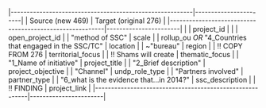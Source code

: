 
|---------------------------------------------------------|-----------------------|
|                     Source (new 469)                    | Target (original 276) |
|---------------------------------------------------------|-----------------------|
|                                                         | project_id            |
|                                                         | open_project_id       |
| "method of SSC"                                         | scale                 |
| rollup_ou *OR* "4_Countries that engaged in the SSC/TC" | location              |
| ~"bureau"                                               | region                |
| !! COPY FROM 276                                        | territorial_focus     |
| !! Shams will create                                    | thematic_focus        |
| "1_Name of initiative"                                  | project_title         |
| "2_Brief description"                                   | project_objective     |
| "Channel"                                               | undp_role_type        |
| "Partners involved"                                     | partner_type          |
| "6_what is the evidence that...in 2014?"                | ssc_description       |
| !! FINDING                                              | project_link          |
|---------------------------------------------------------|-----------------------|
